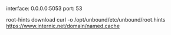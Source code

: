 interface: 0.0.0.0:5053
port: 53

root-hints download
curl -o /opt/unbound/etc/unbound/root.hints https://www.internic.net/domain/named.cache